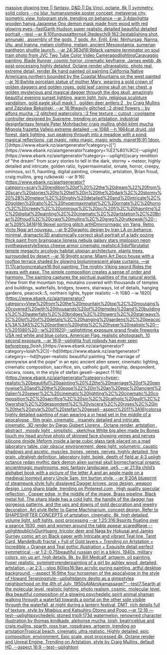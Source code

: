 [massive glowing tree || fantasy, D&D || Da Vinci, octane, 8k || symmetry, solid colors --no blur, humans](https://www.ebank.nz/aiartgenerator?category=massive%20glowing%20tree%20%7C%7C%20fantasy%2C%20D%26D%20%7C%7C%20Da%20Vinci%2C%20octane%2C%208k%20%7C%7C%20symmetry%2C%20solid%20colors%20--no%20blur%2C%20humans)[smoke,](https://www.ebank.nz/aiartgenerator?category=smoke%2C)[poster concept, metaverse city, isometric view, hologram style, trending on behance --ar 3:4](https://www.ebank.nz/aiartgenerator?category=poster%20concept%2C%20metaverse%20city%2C%20isometric%20view%2C%20hologram%20style%2C%20trending%20on%20behance%20--ar%203%3A4)[daylight](https://www.ebank.nz/aiartgenerator?category=daylight)[a wooden hanya Japanese Ono demon mask made from wood with red glowing eyes](https://www.ebank.nz/aiartgenerator?category=a%20wooden%20hanya%20Japanese%20Ono%20demon%20mask%20made%20from%20wood%20with%20red%20glowing%20eyes)[--fast](https://www.ebank.nz/aiartgenerator?category=--fast)[Garth Hudson super realistic detailed beautiful detailed portrait --test --ar 8:10](https://www.ebank.nz/aiartgenerator?category=Garth%20Hudson%20super%20realistic%20detailed%20beautiful%20detailed%20portrait%20--test%20--ar%208%3A10)[fungus](https://www.ebank.nz/aiartgenerator?category=fungus)[patterns](https://www.ebank.nz/aiartgenerator?category=patterns)[4:3](https://www.ebank.nz/aiartgenerator?category=4%3A3)[tedeschi](https://www.ebank.nz/aiartgenerator?category=tedeschi)[9:16](https://www.ebank.nz/aiartgenerator?category=9%3A16)[2:3](https://www.ebank.nz/aiartgenerator?category=2%3A3)[establishing shot, annunaki ,  assembly of the gods, 7 gods, An, Enlil, Enki, Ninhursag, Nanna, Utu, and Inanna, melam clothing, melam, ancient Mesopotamia, sumerian pantheon shuttle launch, --ar 24:36](https://www.ebank.nz/aiartgenerator?category=establishing%20shot%2C%20annunaki%20%2C%20%20assembly%20of%20the%20gods%2C%207%20gods%2C%20An%2C%20Enlil%2C%20Enki%2C%20Ninhursag%2C%20Nanna%2C%20Utu%2C%20and%20Inanna%2C%20melam%20clothing%2C%20melam%2C%20ancient%20Mesopotamia%2C%20sumerian%20pantheon%20shuttle%20launch%2C%20--ar%2024%3A36)[3d](https://www.ebank.nz/aiartgenerator?category=3d)[16:9](https://www.ebank.nz/aiartgenerator?category=16%3A9)[black vampire terminator on soul train photo from JVC Two Tube Color Video Camera](https://www.ebank.nz/aiartgenerator?category=black%20vampire%20terminator%20on%20soul%20train%20photo%20from%20JVC%20Two%20Tube%20Color%20Video%20Camera)[god](https://www.ebank.nz/aiartgenerator?category=god)[lighting](https://www.ebank.nz/aiartgenerator?category=lighting)[Caravaggio painting, Blade Runner, cosmic horror, cinematic keyframe, James webb, 4k post-processing highly detailed, Octane render ultrarealistic, photo real, extreme detail, render 8k hand painted oil painting California Native Americans northern bounded by the Coastal Mountains on the west painted --ar 16:8](https://www.ebank.nz/aiartgenerator?category=Caravaggio%20painting%2C%20Blade%20Runner%2C%20cosmic%20horror%2C%20cinematic%20keyframe%2C%20James%20webb%2C%204k%20post-processing%20highly%20detailed%2C%20Octane%20render%20ultrarealistic%2C%20photo%20real%2C%20extreme%20detail%2C%20render%208k%20hand%20painted%20oil%20painting%20California%20Native%20Americans%20northern%20bounded%20by%20the%20Coastal%20Mountains%20on%20the%20west%20painted%20--ar%2016%3A8)[white porcelain statue of mother Mary,  wearing a gold crown of golden daggers and golden roses, gold leaf canine skull on her chest, a golden mysterious and magical dagger through the dog skull, amazingly beautiful evening sunset lighting, warm light, holy,  religious sculpture vandalism,  gold eagle skull mask:1 , golden deer antlers:2 , by Craig Mullins and Zdzisław Beksiński,  --ar 16:9](https://www.ebank.nz/aiartgenerator?category=white%20porcelain%20statue%20of%20mother%20Mary%2C%20%20wearing%20a%20gold%20crown%20of%20golden%20daggers%20and%20golden%20roses%2C%20gold%20leaf%20canine%20skull%20on%20her%20chest%2C%20a%20golden%20mysterious%20and%20magical%20dagger%20through%20the%20dog%20skull%2C%20amazingly%20beautiful%20evening%20sunset%20lighting%2C%20warm%20light%2C%20holy%2C%20%20religious%20sculpture%20vandalism%2C%20%20gold%20eagle%20skull%20mask%3A1%20%2C%20golden%20deer%20antlers%3A2%20%2C%20by%20Craig%20Mullins%20and%20Zdzis%C5%82aw%20Beksi%C5%84ski%2C%20%20--ar%2016%3A9)[heavily glitched ::2 dried flowers :: by alfons mucha ::2 glitched watercolors ::2 fine texture :: cutout ::](https://www.ebank.nz/aiartgenerator?category=heavily%20glitched%20%3A%3A2%20dried%20flowers%20%3A%3A%20by%20alfons%20mucha%20%3A%3A2%20glitched%20watercolors%20%3A%3A2%20fine%20texture%20%3A%3A%20cutout%20%3A%3A)[cool](https://www.ebank.nz/aiartgenerator?category=cool)[game controller designed by Supreme, trending on artstation, industrial design](https://www.ebank.nz/aiartgenerator?category=game%20controller%20designed%20by%20Supreme%2C%20trending%20on%20artstation%2C%20industrial%20design)[fantasy female Peter Mohrbacher craig mullins ghibli klimt mucha Mignola frazetta Vallejo extreme detailed --w 1088 --h 1664](https://www.ebank.nz/aiartgenerator?category=fantasy%20female%20Peter%20Mohrbacher%20craig%20mullins%20ghibli%20klimt%20mucha%20Mignola%20frazetta%20Vallejo%20extreme%20detailed%20--w%201088%20--h%201664)[cat druid, old forest, dark lighting, sun peaking through into a meadow with a pond, magical reflections, cat magic, neko magic, magic winds, manet](https://www.ebank.nz/aiartgenerator?category=cat%20druid%2C%20old%20forest%2C%20dark%20lighting%2C%20sun%20peaking%20through%20into%20a%20meadow%20with%20a%20pond%2C%20magical%20reflections%2C%20cat%20magic%2C%20neko%20magic%2C%20magic%20winds%2C%20manet)[16:9](https://www.ebank.nz/aiartgenerator?category=16%3A9)[1:1](https://www.ebank.nz/aiartgenerator?category=1%3A1)[door.](https://www.ebank.nz/aiartgenerator?category=door.)[](https://www.ebank.nz/aiartgenerator?category=)[“](https://www.ebank.nz/aiartgenerator?category=%E2%80%9C)[--uplight](https://www.ebank.nz/aiartgenerator?category=--uplight)[scary rendition of "the dream" from scary stories to tell in the dark, stormy + meteor, highly detailed and intricate, golden ratio, hypermaximalist, ornate, horror, creepy, ominous, sci fi, haunting, digital painting, cinematic, artstation, Brian froud, craig mullins, greg rutkowski --ar 9:16](https://www.ebank.nz/aiartgenerator?category=scary%20rendition%20of%20%22the%20dream%22%20from%20scary%20stories%20to%20tell%20in%20the%20dark%2C%20stormy%20%2B%20meteor%2C%20highly%20detailed%20and%20intricate%2C%20golden%20ratio%2C%20hypermaximalist%2C%20ornate%2C%20horror%2C%20creepy%2C%20ominous%2C%20sci%20fi%2C%20haunting%2C%20digital%20painting%2C%20cinematic%2C%20artstation%2C%20Brian%20froud%2C%20craig%20mullins%2C%20greg%20rutkowski%20--ar%209%3A16)[16:9](https://www.ebank.nz/aiartgenerator?category=16%3A9)[pixel sorting glitch art](https://www.ebank.nz/aiartgenerator?category=pixel%20sorting%20glitch%20art)[HD](https://www.ebank.nz/aiartgenerator?category=HD)[mirror](https://www.ebank.nz/aiartgenerator?category=mirror)[magic yin Yang, Retro, Victo Ngai art nouveau,  --ar 9:20](https://www.ebank.nz/aiartgenerator?category=magic%20yin%20Yang%2C%20Retro%2C%20Victo%20Ngai%20art%20nouveau%2C%20%20--ar%209%3A20)[graphic design by tran LA on behance, minimal, dramactic](https://www.ebank.nz/aiartgenerator?category=graphic%20design%20by%20tran%20LA%20on%20behance%2C%20minimal%2C%20dramactic)[3D anatomically correct skull portrait of a lady oozing thick paint from brain](https://www.ebank.nz/aiartgenerator?category=3D%20anatomically%20correct%20skull%20portrait%20of%20a%20lady%20oozing%20thick%20paint%20from%20brain)[space lioness nebula galaxy stars implosion neon synthwave](https://www.ebank.nz/aiartgenerator?category=space%20lioness%20nebula%20galaxy%20stars%20implosion%20neon%20synthwave)[style](https://www.ebank.nz/aiartgenerator?category=style)[Swiss cheese armor cinematic realistic](https://www.ebank.nz/aiartgenerator?category=Swiss%20cheese%20armor%20cinematic%20realistic)[4:5](https://www.ebank.nz/aiartgenerator?category=4%3A5)[dof](https://www.ebank.nz/aiartgenerator?category=dof)[1](https://www.ebank.nz/aiartgenerator?category=1)[brutalist temple megacity arcology habitat utopian architecture, plants trees, surrounded by desert --ar 16:9](https://www.ebank.nz/aiartgenerator?category=brutalist%20temple%20megacity%20arcology%20habitat%20utopian%20architecture%2C%20plants%20trees%2C%20surrounded%20by%20desert%20--ar%2016%3A9)[night scene: Miami Art Deco house with a rooftop terrace shaded by glowing bioluminescent algae curtains. —ar 11:17](https://www.ebank.nz/aiartgenerator?category=night%20scene%3A%20Miami%20Art%20Deco%20house%20with%20a%20rooftop%20terrace%20shaded%20by%20glowing%20bioluminescent%20algae%20curtains.%20%E2%80%94ar%2011%3A17)[cartoon](https://www.ebank.nz/aiartgenerator?category=cartoon)[creature](https://www.ebank.nz/aiartgenerator?category=creature)[16:9](https://www.ebank.nz/aiartgenerator?category=16%3A9)[oil painting: The mighty Viking sword Rides the waves with ease.  The simple composition creates a sense of order and harmony. The painting captures the spiritual qualities of the natural world.](https://www.ebank.nz/aiartgenerator?category=oil%20painting%3A%20The%20mighty%20Viking%20sword%20Rides%20the%20waves%20with%20ease.%20%20The%20simple%20composition%20creates%20a%20sense%20of%20order%20and%20harmony.%20The%20painting%20captures%20the%20spiritual%20qualities%20of%20the%20natural%20world.)[View from the mountain top, moutains covered with thousands of temples and buildings, waterfalls, bridges, towers, stairways, lot of details, hanging gardens, peacock::5, northern lights, hyper realistic --h 1080 --w 1920](https://www.ebank.nz/aiartgenerator?category=View%20from%20the%20mountain%20top%2C%20moutains%20covered%20with%20thousands%20of%20temples%20and%20buildings%2C%20waterfalls%2C%20bridges%2C%20towers%2C%20stairways%2C%20lot%20of%20details%2C%20hanging%20gardens%2C%20peacock%3A%3A5%2C%20northern%20lights%2C%20hyper%20realistic%20--h%201080%20--w%201920)[--uplight](https://www.ebank.nz/aiartgenerator?category=--uplight)[time exposure grand finale fireworks USA red white and blue colors.  American Flag.  realistic photograph.  10 second exposure.  --ar 16:9](https://www.ebank.nz/aiartgenerator?category=time%20exposure%20grand%20finale%20fireworks%20USA%20red%20white%20and%20blue%20colors.%20%20American%20Flag.%20%20realistic%20photograph.%20%2010%20second%20exposure.%20%20--ar%2016%3A9)[--uplight](https://www.ebank.nz/aiartgenerator?category=--uplight)[a fruit nobody has ever seen before](https://www.ebank.nz/aiartgenerator?category=a%20fruit%20nobody%20has%20ever%20seen%20before)[trees.](https://www.ebank.nz/aiartgenerator?category=trees.)[loish,](https://www.ebank.nz/aiartgenerator?category=loish%2C)[--hd](https://www.ebank.nz/aiartgenerator?category=--hd)[hyper-realistic beautiful painting "the marriage of pennywise and the pope" in an epic ancient alien sewer, cinematic lighting, cinematic composition, sacrifice, sin, catholic guilt, worship, despondent, viscera, roses, in the style of stefan gesell--aspect 11:16](https://www.ebank.nz/aiartgenerator?category=hyper-realistic%20beautiful%20painting%20%22the%20marriage%20of%20pennywise%20and%20the%20pope%22%20in%20an%20epic%20ancient%20alien%20sewer%2C%20cinematic%20lighting%2C%20cinematic%20composition%2C%20sacrifice%2C%20sin%2C%20catholic%20guilt%2C%20worship%2C%20despondent%2C%20viscera%2C%20roses%2C%20in%20the%20style%20of%20stefan%20gesell--aspect%2011%3A16)[colors](https://www.ebank.nz/aiartgenerator?category=colors)[a highly detailed painting of man wearing a vr head set in the middle of a apocalypse , film grain, cinematic , insanely detailed and intricate, cinematic, 3D render by Diego Gisbert Llorens , Octane render, artstation , abstract , moody light , simplistic , sketchy](https://www.ebank.nz/aiartgenerator?category=a%20highly%20detailed%20painting%20of%20man%20wearing%20a%20vr%20head%20set%20in%20the%20middle%20of%20a%20apocalypse%20%2C%20film%20grain%2C%20cinematic%20%2C%20insanely%20detailed%20and%20intricate%2C%20cinematic%2C%203D%20render%20by%20Diego%20Gisbert%20Llorens%20%2C%20Octane%20render%2C%20artstation%20%2C%20abstract%20%2C%20moody%20light%20%2C%20simplistic%20%2C%20sketchy)[a White big alien made by Bones touch my head archive photo of skinned face showing veines and nerves silicone droide lifeform inside a large cubic glass tank placed on a mad laboratory table. clair obscur environement, deep light, volumetric, caustic shadows and ascetic. muscles, bones, veines, nerves, highly detailed, fine grain, ultrahigh definition, laboratory light, bolek, depth of field ar 4:3 upligh octance redan mythic dark demon alien surreal skull biomechanical organic ancient](https://www.ebank.nz/aiartgenerator?category=a%20White%20big%20alien%20made%20by%20Bones%20touch%20my%20head%20archive%20photo%20of%20skinned%20face%20showing%20veines%20and%20nerves%20silicone%20droide%20lifeform%20inside%20a%20large%20cubic%20glass%20tank%20placed%20on%20a%20mad%20laboratory%20table.%20clair%20obscur%20environement%2C%20deep%20light%2C%20volumetric%2C%20caustic%20shadows%20and%20ascetic.%20muscles%2C%20bones%2C%20veines%2C%20nerves%2C%20highly%20detailed%2C%20fine%20grain%2C%20ultrahigh%20definition%2C%20laboratory%20light%2C%20bolek%2C%20depth%20of%20field%20ar%204%3A3%20upligh%20octance%20redan%20mythic%20dark%20demon%20alien%20surreal%20skull%20biomechanical%20organic%20ancient)[magic mushrooms, epic fantasy landscape, ue5, --ar 21:9](https://www.ebank.nz/aiartgenerator?category=magic%20mushrooms%2C%20epic%20fantasy%20landscape%2C%20ue5%2C%20--ar%2021%3A9)[a child’s alphabet book with a picture of the letter A and an apple  made on a medieval loom](https://www.ebank.nz/aiartgenerator?category=a%20child%E2%80%99s%20alphabet%20book%20with%20a%20picture%20of%20the%20letter%20A%20and%20an%20apple%20%20made%20on%20a%20medieval%20loom)[evil angry Uncle Sam, tim burton style, --ar 9:20](https://www.ebank.nz/aiartgenerator?category=evil%20angry%20Uncle%20Sam%2C%20tim%20burton%20style%2C%20--ar%209%3A20)[A blueprint of steampunk style fully displayed Dagger knives, prop design, weapon design, Long sharp blade,  trending on Pinterest.com  , High quality specular reflection ,  Copper  edge, in the middle of the image, Brass pipeline,  Black metal foil,  The sharp blade has a cold light, the handle of the dagger has gorgeous patterns, and the ups and downs of gold decoration and jewelry decoration, Art style Refer to Game Machinarium.  concept design, Refer to SHAPESHIFTER CONCEPTS  of artstation, cinematic,  8k, high detailed,  volume light,  soft lights,  post processing    --ar 1:2](https://www.ebank.nz/aiartgenerator?category=A%20blueprint%20of%20steampunk%20style%20fully%20displayed%20Dagger%20knives%2C%20prop%20design%2C%20weapon%20design%2C%20Long%20sharp%20blade%2C%20%20trending%20on%20Pinterest.com%20%20%2C%20High%20quality%20specular%20reflection%20%2C%20%20Copper%20%20edge%2C%20in%20the%20middle%20of%20the%20image%2C%20Brass%20pipeline%2C%20%20Black%20metal%20foil%2C%20%20The%20sharp%20blade%20has%20a%20cold%20light%2C%20the%20handle%20of%20the%20dagger%20has%20gorgeous%20patterns%2C%20and%20the%20ups%20and%20downs%20of%20gold%20decoration%20and%20jewelry%20decoration%2C%20Art%20style%20Refer%20to%20Game%20Machinarium.%20%20concept%20design%2C%20Refer%20to%20SHAPESHIFTER%20CONCEPTS%20%20of%20artstation%2C%20cinematic%2C%20%208k%2C%20high%20detailed%2C%20%20volume%20light%2C%20%20soft%20lights%2C%20%20post%20processing%20%20%20%20--ar%201%3A2)[5:3](https://www.ebank.nz/aiartgenerator?category=5%3A3)[16:9](https://www.ebank.nz/aiartgenerator?category=16%3A9)[spirits floating over a seance 1930, men and women around the table appear scared](https://www.ebank.nz/aiartgenerator?category=spirits%20floating%20over%20a%20seance%201930%2C%20men%20and%20women%20around%20the%20table%20appear%20scared)[Rage --uplight](https://www.ebank.nz/aiartgenerator?category=Rage%20--uplight)[publicly](https://www.ebank.nz/aiartgenerator?category=publicly)[DunHuang, tricolor deer and Naga by Hokusai and James Gurney comic art on Black paper with Intricate and vibrant Teal line, Tarot Card, Mandelbulb fractal + Full of Gold layers + Trending on Artstation + Incredible + Orange and Teal gothic illustration + Exquisite detail perfect symmetrical --ar 1:2](https://www.ebank.nz/aiartgenerator?category=DunHuang%2C%20tricolor%20deer%20and%20Naga%20by%20Hokusai%20and%20James%20Gurney%20comic%20art%20on%20Black%20paper%20with%20Intricate%20and%20vibrant%20Teal%20line%2C%20Tarot%20Card%2C%20Mandelbulb%20fractal%20%2B%20Full%20of%20Gold%20layers%20%2B%20Trending%20on%20Artstation%20%2B%20Incredible%20%2B%20Orange%20and%20Teal%20gothic%20illustration%20%2B%20Exquisite%20detail%20perfect%20symmetrical%20--ar%201%3A2)[::0.75](https://www.ebank.nz/aiartgenerator?category=%3A%3A0.75)[beautiful russian girl in a bikini, 1940s, military colors, pin up art, high details, 8k, by Bill Medcalf, artgerm, oil painting, hyper realistic, symmetry](https://www.ebank.nz/aiartgenerator?category=beautiful%20russian%20girl%20in%20a%20bikini%2C%201940s%2C%20military%20colors%2C%20pin%20up%20art%2C%20high%20details%2C%208k%2C%20by%20Bill%20Medcalf%2C%20artgerm%2C%20oil%20painting%2C%20hyper%20realistic%2C%20symmetry)[render](https://www.ebank.nz/aiartgenerator?category=render)[painting of a girl by ashley wood, detailed, artstation --ar 2:3 --stop 80](https://www.ebank.nz/aiartgenerator?category=painting%20of%20a%20girl%20by%20ashley%20wood%2C%20detailed%2C%20artstation%20--ar%202%3A3%20--stop%2080)[lips](https://www.ebank.nz/aiartgenerator?category=lips)[16:9](https://www.ebank.nz/aiartgenerator?category=16%3A9)[an acrylic puring painting, artful desktop background, --aspect 16:9](https://www.ebank.nz/aiartgenerator?category=an%20acrylic%20puring%20painting%2C%20artful%20desktop%20background%2C%20--aspect%2016%3A9)[the four horsemen of the apocalypse in the style of Howard Terpning](https://www.ebank.nz/aiartgenerator?category=the%20four%20horsemen%20of%20the%20apocalypse%20in%20the%20style%20of%20Howard%20Terpning)[style](https://www.ebank.nz/aiartgenerator?category=style)[--uplight](https://www.ebank.nz/aiartgenerator?category=--uplight)[danny devito as a gimp](https://www.ebank.nz/aiartgenerator?category=danny%20devito%20as%20a%20gimp)[style](https://www.ebank.nz/aiartgenerator?category=style)[a neighborhood on the 4th of July, 1950s](https://www.ebank.nz/aiartgenerator?category=a%20neighborhood%20on%20the%204th%20of%20July%2C%201950s)[AlAkroka](https://www.ebank.nz/aiartgenerator?category=AlAkroka)[massage?"](https://www.ebank.nz/aiartgenerator?category=massage%3F%22)[--test](https://www.ebank.nz/aiartgenerator?category=--test)[7:5](https://www.ebank.nz/aiartgenerator?category=7%3A5)[earth at the molecular level, realistic lighting, photo realism, cosmic, molecular level, 4k](https://www.ebank.nz/aiartgenerator?category=earth%20at%20the%20molecular%20level%2C%20realistic%20lighting%2C%20photo%20realism%2C%20cosmic%2C%20molecular%20level%2C%204k)[a beautiful composition of a glowing psychedelic spirit animal shaman walking through a waterfall towards a portal on the other side visible through the waterfall, at night during a lantern festival, DMT,  rich details full of texture, style by Mœbius and Katsuhiro Otomo and Pogo —ar 12:16 —test](https://www.ebank.nz/aiartgenerator?category=a%20beautiful%20composition%20of%20a%20glowing%20psychedelic%20spirit%20animal%20shaman%20walking%20through%20a%20waterfall%20towards%20a%20portal%20on%20the%20other%20side%20visible%20through%20the%20waterfall%2C%20at%20night%20during%20a%20lantern%20festival%2C%20DMT%2C%20%20rich%20details%20full%20of%20texture%2C%20style%20by%20M%C5%93bius%20and%20Katsuhiro%20Otomo%20and%20Pogo%20%E2%80%94ar%2012%3A16%20%E2%80%94test)[--uplight](https://www.ebank.nz/aiartgenerator?category=--uplight)[psychedelic stoned trip](https://www.ebank.nz/aiartgenerator?category=psychedelic%20stoned%20trip)[9:17](https://www.ebank.nz/aiartgenerator?category=9%3A17)[3d watermelon, renowned character illustration by thomas kindkade, alphonse mucha, loish, beatriceblue and craig mullins, sparth, ross tran, rossdraws, artgerm, trending on artstation](https://www.ebank.nz/aiartgenerator?category=3d%20watermelon%2C%20renowned%20character%20illustration%20by%20thomas%20kindkade%2C%20alphonse%20mucha%2C%20loish%2C%20beatriceblue%20and%20craig%20mullins%2C%20sparth%2C%20ross%20tran%2C%20rossdraws%2C%20artgerm%2C%20trending%20on%20artstation)[Tropical beach, cinematic ultra realistic. Highly detailed, epic composition, environment. Epic scale, post processed 4k, Octane render and Unreal Engine. Trending on Artstation, style by Craig Mullins, default HD, --aspect 16:9 --test](https://www.ebank.nz/aiartgenerator?category=Tropical%20beach%2C%20cinematic%20ultra%20realistic.%20Highly%20detailed%2C%20epic%20composition%2C%20environment.%20Epic%20scale%2C%20post%20processed%204k%2C%20Octane%20render%20and%20Unreal%20Engine.%20Trending%20on%20Artstation%2C%20style%20by%20Craig%20Mullins%2C%20default%20HD%2C%20--aspect%2016%3A9%20--test)[--uplight](https://www.ebank.nz/aiartgenerator?category=--uplight)[oni](https://www.ebank.nz/aiartgenerator?category=oni)